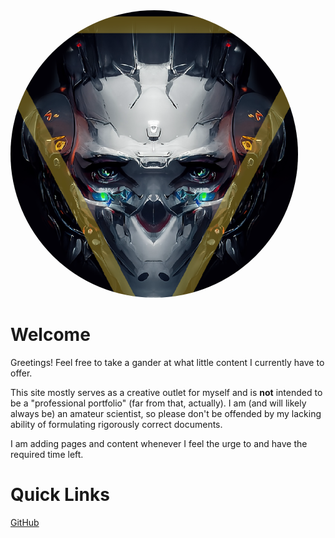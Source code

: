 <img src="img/avatar.png" class="third-width-image" style="border-radius: 50%; margin: 3rem auto 0 auto;"/>

# Welcome

Greetings! Feel free to take a gander at what little content I currently have to offer.

This site mostly serves as a creative outlet for myself and is **not** intended to be a "professional portfolio" (far from that, actually). I am (and will likely always be) an amateur scientist, so please don't be offended by my lacking ability of formulating rigorously correct documents.

I am adding pages and content whenever I feel the urge to and have the required time left.

# Quick Links

[GitHub](https://github.com/BlvckBytes)